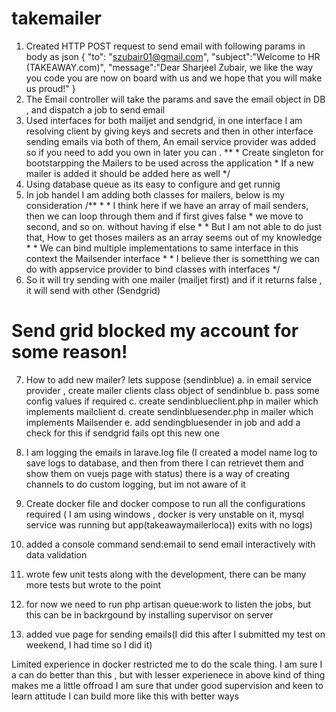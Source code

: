 # takemailer

1. Created HTTP POST request to send email with following params in body as json
{
	"to": "szubair01@gmail.com",
	"subject":"Welcome to HR (TAKEAWAY.com)",
	"message":"Dear Sharjeel Zubair, we like the way you code you are now on board with us and we hope that you will make us proud!"
}
2. The Email controller will take the params and save the email object in DB , and dispatch a job to send email
3. Used interfaces for both mailjet and sendgrid, in one interface I am resolving client by giving keys and secrets and then in other interface sending emails via both of them, An email service provider was added so if you need to add you own in later you can . **
         * Create singleton for bootstarpping the Mailers to be used across the application
         * If a new mailer is added it should be added here as well
         */
4. Using database queue as its easy to configure and get runnig
5. In job handel I am adding both classes for mailers, below is my consideration
 /**
         * 
         * I think here if we have an array of mail senders, then we can loop through them and if first gives false
         * we move to second, and so on. without having if else
         * 
         * But I am not able to do just that, How to get thoses mailers as an array seems out of my knowledge
         * 
         * We can bind multiple implementations to same interface in this context the Mailsender interface
         * 
         * I believe ther is sometthing we can do with appservice provider to bind classes with interfaces
         */
6. So it will try sending with one mailer (mailjet first) and if it returns false , it will send with other (Sendgrid)

# Send grid blocked my account for some reason!

7. How to add new mailer?  lets suppose (sendinblue)
    a. in email service provider , create mailer clients class object of sendinblue
    b. pass some config values if required
    c. create sendinblueclient.php in mailer which implements mailclient
    d. create sendinbluesender.php in mailer which implements Mailsender
    e. add sendingbluesender in job and add a check for this if sendgrid fails opt this new one
8. I am logging the emails in larave.log file (I created a model name log to save logs to database, and then from there I can retrievet them and show them on vuejs page with status) 
there is a way of creating channels to do custom logging, but im not aware of it

9. Create docker file and docker compose to run all the configurations required ( I am using windows , docker is very unstable on it, mysql service was running but app(takeawaymailerloca)) exits with no logs)

10. added a console command send:email to send email interactively with data validation

11. wrote few unit tests along with the development, there can be many more tests but wrote to the point

12. for now we need to run php artisan queue:work to listen the jobs, but this can be in backrgound by installing supervisor on server


13. added vue page for sending emails(I did this after I submitted my test on weekend, I had time so I did it)

Limited experience in docker restricted me to do the scale thing.
I am sure I a can do better than this , but with lesser experienece in above kind of thing makes me a little offroad
I am sure that under good supervision and keen to learn attitude I can build more like this with better ways



